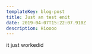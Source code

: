 ```yaml
---
templateKey: blog-post
title: Just an test enit
date: 2019-04-07T15:22:07.910Z
description: Hioooo
---
```

it just workedid
